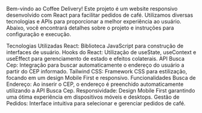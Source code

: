 Bem-vindo ao Coffee Delivery! Este projeto é um website responsivo desenvolvido com React para facilitar pedidos de café. Utilizamos diversas tecnologias e APIs para proporcionar a melhor experiência ao usuário. Abaixo, você encontrará detalhes sobre o projeto e instruções para configuração e execução.

Tecnologias Utilizadas
React: Biblioteca JavaScript para construção de interfaces de usuário.
Hooks do React: Utilização de useState, useContext e useEffect para gerenciamento de estado e efeitos colaterais.
API Busca Cep: Integração para buscar automaticamente o endereço do usuário a partir do CEP informado.
Tailwind CSS: Framework CSS para estilização, focando em um design Mobile First e responsivo.
Funcionalidades
Busca de Endereço: Ao inserir o CEP, o endereço é preenchido automaticamente utilizando a API Busca Cep.
Responsividade: Design Mobile First garantindo uma ótima experiência em dispositivos móveis e desktops.
Gestão de Pedidos: Interface intuitiva para selecionar e gerenciar pedidos de café.
